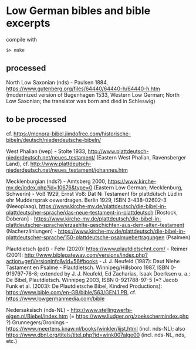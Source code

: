 # Low German bibles and bible excerpts

compile with

	$> make

## processed

North Low Saxonian (nds)
	- Paulsen 1884, https://www.gutenberg.org/files/64440/64440-h/64440-h.htm (modernized version of Bugenhagen 1533, Western Low German; North Low Saxonian; the translator was born and died in Schleswig)

## to be processed

cf. https://menora-bibel.jimdofree.com/historische-bibeln/deutsch/niederdeutsche-bibeln/

West Phalian (wep)
	- Stolte 1933, http://www.plattdeutsch-niederdeutsch.net/neues_testament/ (Eastern West Phalian, Ravensberger Land), cf. http://www.plattdeutsch-niederdeutsch.net/neues_testament/johannes.htm

Mecklenburgian (nds?)
	- Amtsberg 2000, https://www.kirche-mv.de/index.php?id=10676&type=0 (Eastern Low German; Mecklenburg, Schwerin)
	- Voß 1929, Ernst Voß: Dat Ni Testament för plattdütsch Lüd in ehr Muddersprak oewerdragen. Berlin 1929, ISBN 3-438-02602-3 (Neeoplaag), https://www.kirche-mv.de/plattdeutsch/die-bibel-in-plattdeutscher-sprache/das-neue-testament-in-plattdeutsch [Rostock, Doberan]
	- https://www.kirche-mv.de/plattdeutsch/die-bibel-in-plattdeutscher-sprache/erzaehlte-geschichten-aus-dem-alten-testament (Nacherzählungen)
	- https://www.kirche-mv.de/plattdeutsch/die-bibel-in-plattdeutscher-sprache/150-plattdeutsche-psalmuebertragungen (Psalmen)

Plautdietsch (pdt)
	- Fehr (2020): https://www.plautdietschnt.com/
	- Reimer (2001): http://www.biblegateway.com/versions/index.php?action=getVersionInfo&vid=56#books
	- J. J. Neufeld (1987): Daut Niehe Tastament en Psalme - Plautdietsch. Winnipeg/Hillsboro 1987, ISBN 0-919797-76-8; extended by 
	J. J. Neufeld, Ed Zacharias, Isaak Doerksen u. a.: De Bibel, Plautdietsch. Winnipeg 2003, ISBN 0-921788-97-5 (=? Jacob Funk et al. (2003): De Plautdietsche Bibel, Kindred Productions): https://www.bible.com/en-GB/bible/563/GEN.1.PB, cf. https://www.lowgermanmedia.com/bible

Nedersaksisch (nds-NL)
	- http://www.stellingwerfs-eigen.nl/Biebel/index.htm (= https://www.liudger.org/zoekschermindex.php ?) Grunnegers/Gronings
	- https://www.meertens.knaw.nl/books/winkler/lijst.html (incl. nds-NL); also https://www.dbnl.org/titels/titel.php?id=wink007alge00 (incl. nds-NL, nds, etc.)
